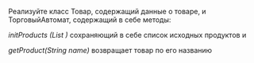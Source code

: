 Реализуйте класс Товар, содержащий данные о товаре, и ТорговыйАвтомат, 
содержащий в себе методы:

*initProducts (List <Product>)* сохраняющий в себе список исходных продуктов и 

*getProduct(String name)* возвращает товар по его названию

